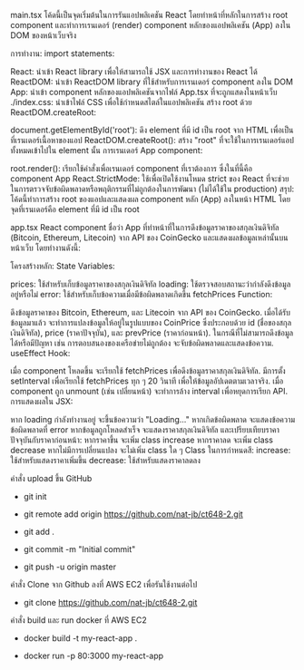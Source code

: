 
main.tsx
โค้ดนี้เป็นจุดเริ่มต้นในการรันแอปพลิเคชัน React โดยทำหน้าที่หลักในการสร้าง root component และทำการเรนเดอร์ (render) component หลักของแอปพลิเคชัน (App) ลงใน DOM ของหน้าเว็บจริง

การทำงาน:
import statements:

React: นำเข้า React library เพื่อให้สามารถใช้ JSX และการทำงานของ React ได้
ReactDOM: นำเข้า ReactDOM library ที่ใช้สำหรับการเรนเดอร์ component ลงใน DOM
App: นำเข้า component หลักของแอปพลิเคชันจากไฟล์ App.tsx ที่จะถูกแสดงในหน้าเว็บ
./index.css: นำเข้าไฟล์ CSS เพื่อใช้กำหนดสไตล์ในแอปพลิเคชัน
สร้าง root ด้วย ReactDOM.createRoot:

document.getElementById('root'): ดึง element ที่มี id เป็น root จาก HTML เพื่อเป็นที่เรนเดอร์เนื้อหาของแอป
ReactDOM.createRoot(): สร้าง "root" ที่จะใช้ในการเรนเดอร์แอปทั้งหมดเข้าไปใน element นั้น
การเรนเดอร์ App component:

root.render(): เรียกใช้คำสั่งเพื่อเรนเดอร์ component ที่เราต้องการ ซึ่งในที่นี้คือ component App
React.StrictMode: ใช้เพื่อเปิดใช้งานโหมด strict ของ React ที่จะช่วยในการตรวจจับข้อผิดพลาดหรือพฤติกรรมที่ไม่ถูกต้องในการพัฒนา (ไม่ได้ใช้ใน production)
สรุป:
โค้ดนี้ทำการสร้าง root ของแอปและแสดงผล component หลัก (App) ลงในหน้า HTML โดยจุดที่เรนเดอร์คือ element ที่มี id เป็น root

app.tsx
React component ชื่อว่า App ที่ทำหน้าที่ในการดึงข้อมูลราคาของสกุลเงินดิจิทัล (Bitcoin, Ethereum, Litecoin) จาก API ของ CoinGecko และแสดงผลข้อมูลเหล่านั้นบนหน้าเว็บ โดยทำงานดังนี้:

โครงสร้างหลัก:
State Variables:

prices: ใช้สำหรับเก็บข้อมูลราคาของสกุลเงินดิจิทัล
loading: ใช้ตรวจสอบสถานะว่ากำลังดึงข้อมูลอยู่หรือไม่
error: ใช้สำหรับเก็บข้อความเมื่อมีข้อผิดพลาดเกิดขึ้น
fetchPrices Function:

ดึงข้อมูลราคาของ Bitcoin, Ethereum, และ Litecoin จาก API ของ CoinGecko.
เมื่อได้รับข้อมูลมาแล้ว จะทำการแปลงข้อมูลให้อยู่ในรูปแบบของ CoinPrice ซึ่งประกอบด้วย id (ชื่อของสกุลเงินดิจิทัล), price (ราคาปัจจุบัน), และ prevPrice (ราคาก่อนหน้า).
ในกรณีที่ไม่สามารถดึงข้อมูลได้หรือมีปัญหา เช่น การตอบสนองของเครือข่ายไม่ถูกต้อง จะจับข้อผิดพลาดและแสดงข้อความ.
useEffect Hook:

เมื่อ component โหลดขึ้น จะเรียกใช้ fetchPrices เพื่อดึงข้อมูลราคาสกุลเงินดิจิทัล.
มีการตั้ง setInterval เพื่อเรียกใช้ fetchPrices ทุก ๆ 20 วินาที เพื่อให้ข้อมูลอัปเดตตามเวลาจริง.
เมื่อ component ถูก unmount (เช่น เปลี่ยนหน้า) จะทำการล้าง interval เพื่อหยุดการเรียก API.
การแสดงผลใน JSX:

หาก loading กำลังทำงานอยู่ จะขึ้นข้อความว่า "Loading..."
หากเกิดข้อผิดพลาด จะแสดงข้อความข้อผิดพลาดที่ error
หากข้อมูลถูกโหลดสำเร็จ จะแสดงราคาสกุลเงินดิจิทัล และเปรียบเทียบราคาปัจจุบันกับราคาก่อนหน้า:
หากราคาขึ้น จะเพิ่ม class increase
หากราคาลด จะเพิ่ม class decrease
หากไม่มีการเปลี่ยนแปลง จะไม่เพิ่ม class ใด ๆ
Class ในการกำหนดสี:
increase: ใช้สำหรับแสดงราคาเพิ่มขึ้น
decrease: ใช้สำหรับแสดงราคาลดลง

คำสั่ง upload ขึ้น GitHub

- git init

- git remote add origin https://github.com/nat-jb/ct648-2.git

- git add .

- git commit -m "Initial commit"

- git push -u origin master

คำสั่ง Clone จาก Github ลงที่ AWS EC2 เพื่อรันใช้งานต่อไป
- git clone https://github.com/nat-jb/ct648-2.git

คำสั่ง build และ run docker ที่ AWS EC2

- docker build -t my-react-app .

- docker run -p 80:3000 my-react-app

